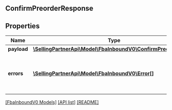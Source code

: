 ## ConfirmPreorderResponse

## Properties

Name | Type | Description | Notes
------------ | ------------- | ------------- | -------------
**payload** | [**\SellingPartnerApi\Model\FbaInboundV0\ConfirmPreorderResult**](ConfirmPreorderResult.md) |  | [optional]
**errors** | [**\SellingPartnerApi\Model\FbaInboundV0\Error[]**](Error.md) | A list of error responses returned when a request is unsuccessful. | [optional]

[[FbaInboundV0 Models]](../) [[API list]](../../Api) [[README]](../../../README.md)
